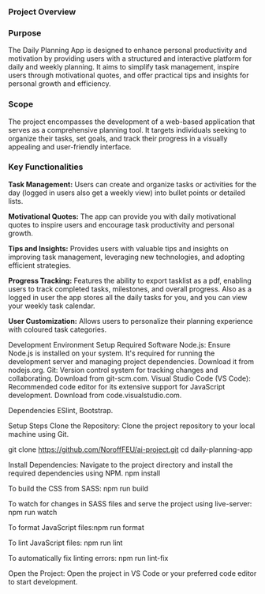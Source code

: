 ### Project Overview
### Purpose 
The Daily Planning App is designed to enhance personal productivity and motivation by providing users with a structured and interactive platform for daily and weekly planning. It aims to simplify task management, inspire users through motivational quotes, and offer practical tips and insights for personal growth and efficiency.
 
### Scope 
The project encompasses the development of a web-based application that serves as a comprehensive planning tool. It targets individuals seeking to organize their tasks, set goals, and track their progress in a visually appealing and user-friendly interface.
 
### Key Functionalities 
**Task Management:** 
Users can create and organize tasks or activities for the day (logged in users also get a weekly view) into bullet points or detailed lists.
 
**Motivational Quotes:** 
The app can provide you with daily motivational quotes to inspire users and encourage task productivity and personal growth.
 
**Tips and Insights:** Provides users with valuable tips and insights on improving task management, leveraging new technologies, and adopting efficient strategies.
 
**Progress Tracking:** Features the ability to export tasklist as a pdf, enabling users to track completed tasks, milestones, and overall progress.  Also as a logged in user the app stores all the daily tasks for you, and you can view your weekly task calendar.
 
**User Customization:** Allows users to personalize their planning experience with coloured task categories.

Development Environment Setup
Required Software
Node.js: Ensure Node.js is installed on your system. It's required for running the development server and managing project dependencies. Download it from nodejs.org.
Git: Version control system for tracking changes and collaborating. Download from git-scm.com.
Visual Studio Code (VS Code): Recommended code editor for its extensive support for JavaScript development. Download from code.visualstudio.com.

Dependencies
ESlint, Bootstrap.

Setup Steps
Clone the Repository: Clone the project repository to your local machine using Git.

git clone https://github.com/NoroffFEU/ai-project.git
cd daily-planning-app

Install Dependencies: Navigate to the project directory and install the required dependencies using NPM.
npm install

To build the CSS from SASS: npm run build

To watch for changes in SASS files and serve the project using live-server:
npm run watch

To format JavaScript files:npm run format

To lint JavaScript files: npm run lint

To automatically fix linting errors: npm run lint-fix

Open the Project: Open the project in VS Code or your preferred code editor to start development.
